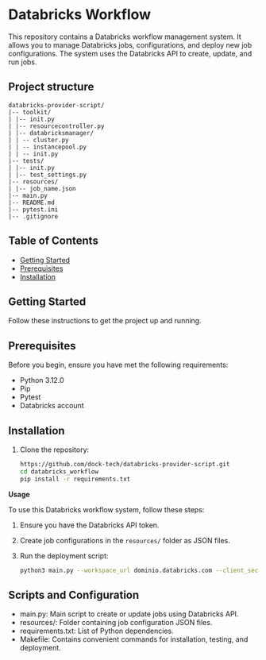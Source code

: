 # Databricks Workflow

This repository contains a Databricks workflow management system. It allows you to manage Databricks jobs, configurations, and deploy new job configurations. The system uses the Databricks API to create, update, and run jobs.

## Project structure

    databricks-provider-script/
    |-- toolkit/
    | |-- init.py
    | |-- resourcecontroller.py
    | |-- databricksmanager/
    | | -- cluster.py
    | | -- instancepool.py    
    | | -- init.py
    |-- tests/
    | |-- init.py
    | |-- test_settings.py
    |-- resources/
    | |-- job_name.json
    |-- main.py
    |-- README.md
    |-- pytest.ini
    |-- .gitignore

## Table of Contents

- [Getting Started](#getting-started)
- [Prerequisites](#prerequisites)
- [Installation](#installation)


## Getting Started

Follow these instructions to get the project up and running.

## Prerequisites

Before you begin, ensure you have met the following requirements:
- Python 3.12.0
- Pip
- Pytest
- Databricks account

## Installation

1. Clone the repository:

   ```bash
   https://github.com/dock-tech/databricks-provider-script.git
   cd databricks_workflow
   pip install -r requirements.txt

**Usage**

To use this Databricks workflow system, follow these steps:

1. Ensure you have the Databricks API token.
   
2. Create job configurations in the `resources/` folder as JSON files.

3. Run the deployment script:

   ```bash
   python3 main.py --workspace_url dominio.databricks.com --client_secret token --file_path file_path_name

## Scripts and Configuration

- main.py: Main script to create or update jobs using Databricks API.
- resources/: Folder containing job configuration JSON files.
- requirements.txt: List of Python dependencies.
- Makefile: Contains convenient commands for installation, testing, and deployment.   
 